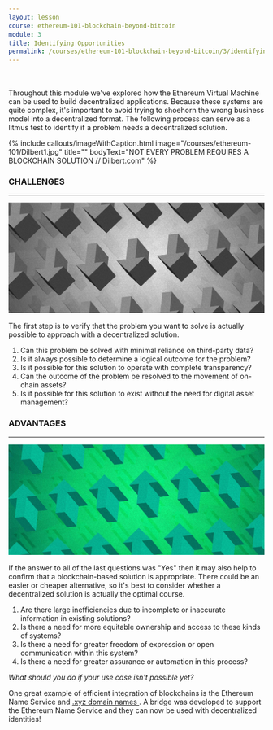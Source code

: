 ```yaml
---
layout: lesson
course: ethereum-101-blockchain-beyond-bitcoin
module: 3
title: Identifying Opportunities
permalink: /courses/ethereum-101-blockchain-beyond-bitcoin/3/identifying-opportunities/
---
```

<br>
<br>
<span class="openingParagraph">
Throughout this module we've explored how the Ethereum Virtual Machine can be used to build decentralized applications. Because these systems are quite complex, it's important to avoid trying to shoehorn the wrong business model into a decentralized format. The following process can serve as a litmus test to identify if a problem needs a decentralized solution.</span>

{% include callouts/imageWithCaption.html
	image="/courses/ethereum-101/Dilbert1.jpg"
	title=""
	bodyText="NOT EVERY PROBLEM REQUIRES A BLOCKCHAIN SOLUTION // Dilbert.com"
%}

<h3>CHALLENGES</h3>

<hr />

<img src="/assets/img/courses/ethereum-101/Challenges_Advantages-01.jpg" />

<span>The first step is to verify that the problem you want to solve is actually possible to approach with a decentralized solution. </span>
<ol>
 	<li><span >Can this problem be solved with minimal reliance on third-party data?</span></li>
 	<li ><span >Is it always possible to determine a logical outcome for the problem?</span></li>
 	<li ><span >Is it possible for this solution to operate with complete transparency?</span></li>
 	<li ><span >Can the outcome of the problem be resolved to the movement of on-chain assets?</span></li>
 	<li ><span >Is it possible for this solution to exist without the need for digital asset management?</span></li>
</ol>

<h3>ADVANTAGES</h3>

<hr />

<img src="/assets/img/courses/ethereum-101/Challenges_Advantages-02.jpg" />

<span >If the answer to all of the last questions was "Yes" then it may also help to confirm that a blockchain-based solution is appropriate. There could be an easier or cheaper alternative, so it's best to consider whether a decentralized solution is actually the optimal course.</span>
<ol>
 	<li ><span >Are there large inefficiencies due to incomplete or inaccurate information in existing solutions?</span></li>
 	<li ><span >Is there a need for more equitable ownership and access to these kinds of systems?</span></li>
 	<li ><span >Is there a need for greater freedom of expression or open communication within this system?</span></li>
 	<li ><span >Is there a need for greater assurance or automation in this process?</span></li>
</ol>

<i><span >What should you do if your use case isn't possible yet? </span></i>

One great example of efficient integration of blockchains is the Ethereum Name Service and <a href="https://shareasale.com/r.cfm?b=1380184&u=2618510&m=46483&urllink=&afftrack=">.xyz domain names </a>. A bridge was developed to support the Ethereum Name Service and they can now be used with decentralized identities!

